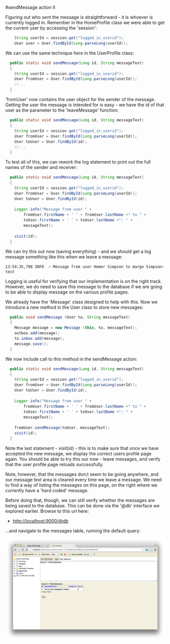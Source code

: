 #sendMessage action II

Figuring out who sent the message is straightforward - it is whoever is currently logged in. Remember in the HomeProfile class we were able to get the current user by accessing the 'session':

~~~java
    String userId = session.get("logged_in_userid");
    User user = User.findById(Long.parseLong(userId));
~~~

We can use the same technique here in the UserProfile class:

~~~java
  public static void sendMessage(Long id, String messageText)
  {
    String userId = session.get("logged_in_userid");
    User fromUser = User.findById(Long.parseLong(userId));
    //...
  } 
~~~

'fromUser' now contains the user object for the sender of the message. Getting the user the message is intended for is easy - we have the id of that user as the parameter to the 'leaveMessage' function:

~~~java
  public static void sendMessage(Long id, String messageText)
  {
    String userId = session.get("logged_in_userid");
    User fromUser = User.findById(Long.parseLong(userId));
    User toUser = User.findById(id);
    //...
  } 
~~~

To test all of this, we can rework the log statement to print out the full names of the sender and receiver:

~~~java
  public static void sendMessage(Long id, String messageText)
  {
    String userId = session.get("logged_in_userid");
    User fromUser = User.findById(Long.parseLong(userId));
    User toUser = User.findById(id);
    
    Logger.info("Message from user " + 
        fromUser.firstName + ' ' + fromUser.lastName +" to " +
        toUser.firstName + ' ' + toUser.lastName +": " +
        messageText);    
    
    visit(id);
  } 
~~~

We can try this out now (saving everything) - and we should get a log message something like this when we leave a message:

~~~
13:54:35,798 INFO  ~ Message from user Homer Simpson to marge Simpson: test
~~~

Logging is useful for verifying that our implementation is on the right track. However, we do need to save this message to the database if we are going to be able to display message on the various profile pages.

We already have the 'Message' class designed to help with this. Now we introduce a new method in the User class to store new messages:

~~~java
  public void sendMessage (User to, String messageText)
  {
    Message message = new Message (this, to, messageText);
    outbox.add(message);
    to.inbox.add(message);
    message.save();
  }
~~~

We now include call to this method in the sendMessage action:

~~~java
  public static void sendMessage(Long id, String messageText)
  {
    String userId = session.get("logged_in_userid");
    User fromUser = User.findById(Long.parseLong(userId));
    User toUser = User.findById(id);
    
    Logger.info("Message from user " + 
        fromUser.firstName + ' ' + fromUser.lastName +" to " +
        toUser.firstName + ' ' + toUser.lastName +": " +
        messageText);    
    
    fromUser.sendMessage(toUser, messageText);
    visit(id);
  } 
~~~

Note the last statement - visit(id) - this is to make sure that once we have accepted the new message, we display the correct users profile page again. You should be able to try this our now - leave messages, and verify that the user profile page reloads successfully.

Note, however, that the messages don;t seem to be going anywhere, and our message text area is cleared every time we leave a message. We need to find a way of listing the messages on this page, on the right where we currently have a 'hard coded' message. 

Before doing that, though, we can still verify whether the messages are being saved to the database. This can be done via the '@db' interface we explored earlier. Browse to this url here:

- <http://localhost:9000/@db>

...and navigate to the messages table, running the default query:

![](img/13.png)

